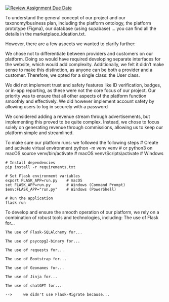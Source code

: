 [![Review Assignment Due Date](https://classroom.github.com/assets/deadline-readme-button-22041afd0340ce965d47ae6ef1cefeee28c7c493a6346c4f15d667ab976d596c.svg)](https://classroom.github.com/a/YzI0i2Iu)

To understand the general concept of our project and our taxonomy/business plan, including the platform ontology, the platform prototype (Figma), our database (using supabase) ... you can find all the details in the marketplace_ideation.txt.

However, there are a few aspects we wanted to clarify further:

We chose not to differentiate between providers and customers on our platform. Doing so would have required developing separate interfaces for the website, which would add complexity. Additionally, we felt it didn’t make sense to make this distinction, as anyone can be both a provider and a customer. Therefore, we opted for a single class: the User class.

We did not implement trust and safety features like ID verification, badges, or in-app reporting, as these were not the core focus of our project. Our priority was to ensure that all other aspects of the platform function smoothly and effectively. We did however implement account safety by allowing users to log in securely with a password

We considered adding a revenue stream through advertisements, but implementing this proved to be quite complex. Instead, we chose to focus solely on generating revenue through commissions, allowing us to keep our platform simple and streamlined.

To make sure our platform runs: we followed the following steps
    # Create and activate virtual environment
    python -m venv venv        # or python3 on macOS
    source venv/bin/activate   # macOS
    venv\Scripts\activate      # Windows

    # Install dependencies
    pip install -r requirements.txt

    # Set Flask environment variables
    export FLASK_APP=run.py    # macOS
    set FLASK_APP=run.py       # Windows (Command Prompt)
    $env:FLASK_APP="run.py"    # Windows (PowerShell)

    # Run the application
    flask run

To develop and ensure the smooth operation of our platform, we rely on a combination of robust tools and technologies, including:
    The use of Flask for...

    The use of Flask-SQLAlchemy for...

    The use of psycopg2-binary for...

    The use of requests for...

    The use of Bootstrap for...

    The use of Geonames for...

    The use of Jinja for...

    The use of chatGPT for...

    -->     we didn't use Flask-Migrate because...
